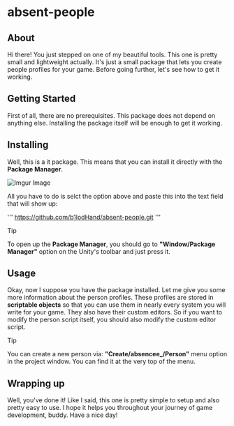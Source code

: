 # absent-people

## About

Hi there! You just stepped on one of my beautiful tools. This one is pretty small and lightweight actually. It's just a small package that lets you create people profiles for your game. Before going further, let's see how to get it working.

## Getting Started

First of all, there are no prerequisites. This package does not depend on anything else. Installing the package itself will be enough to get it working.

## Installing

Well, this is a it package. This means that you can install it directly with the **Package Manager**.

![Imgur Image](https://imgur.com/cX3OF72.png)

All you have to do is selct the option above and paste this into the text field that will show up:

'''
https://github.com/b1lodHand/absent-people.git
'''

>[!TIP]
>To open up the **Package Manager**, you should go to **"Window/Package Manager"** option on the Unity's toolbar and just press it.

## Usage

Okay, now I suppose you have the package installed. Let me give you some more information about the person profiles. These profiles are stored in **scriptable objects** so that you can use them in nearly every system you will write for your game. They also have their custom editors. So if you want to modify the person script itself, you should also modify the custom editor script.

>[!TIP]
>You can create a new person via: **"Create/absencee_/Person"** menu option in the project window. You can find it at the very top of the menu.

## Wrapping up

Well, you've done it! Like I said, this one is pretty simple to setup and also pretty easy to use. I hope it helps you throughout your journey of game development, buddy. Have a nice day!
